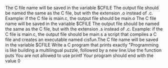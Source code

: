 The C file name will be saved in the variable $CFILE The output file should be named the same as the C file, but with the extension .o instead of .c. Example: if the C file is main.c, the output file should be main.o
The C file name will be saved in the variable $CFILE The output file should be named the same as the C file, but with the extension .s instead of .c. Example: if the C file is main.c, the output file should be main.s
a script that compiles a C file and creates an executable named cisfun.The C file name will be saved in the variable $CFILE
Write a C program that prints exactly "Programming is like building a multilingual puzzle, followed by a new line.Use the function puts You are not allowed to use printf Your program should end with the value 0
